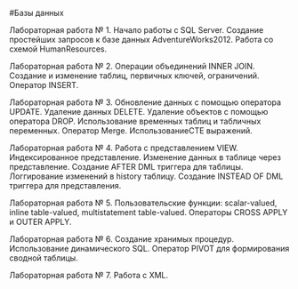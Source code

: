 #Базы данных

Лабораторная работа № 1.
Начало работы с SQL Server. Создание простейших запросов к базе данных AdventureWorks2012. Работа со схемой HumanResources.

Лабораторная работа № 2.
Операции объединений INNER JOIN. Создание и изменение таблиц, первичных ключей, ограничений. Оператор INSERT.

Лабораторная работа № 3.
Обновление данных с помощью оператора UPDATE. Удаление данных DELETE. Удаление объектов с помощью оператора DROP. 
Использование временных таблиц и табличных переменных. Оператор Merge. ИспользованиеCTE выражений.

Лабораторная работа № 4.
Работа с представлением VIEW. Индексированное представление. Изменение данных в таблице через представление. 
Создание AFTER DML триггера для таблицы. Логгирование изменений в history таблицу. Создание INSTEAD OF DML триггера для представления.

Лабораторная работа № 5.
Пользовательские функции: scalar-valued, inline table-valued, multistatement table-valued. Операторы CROSS APPLY и OUTER APPLY.

Лабораторная работа № 6.
Создание хранимых процедур. Использование динамического SQL. Оператор PIVOT для формирования сводной таблицы.

Лабораторная работа № 7.
Работа с XML.
